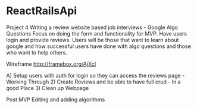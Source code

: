 # ReactRailsApi

Project 4
Writing a review website based job interviews - Google Algo Questions
Focus on doing the form and functionality for MVP. Have users login and provide reviews. 
Users will be those that want to learn about google and how successful users have done with algo questions and those who want to help others. 

Wireframe
http://framebox.org/AjXcI

A) Setup users with auth for login so they can access the reviews page -  Working Through
2) Create Reviews and be able to have full crud -  In a good Place
3) Clean up Webpage

Post MVP
Editing and adding algorithms 

